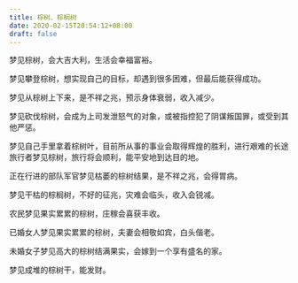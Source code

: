 ```yaml
---
title: 棕树、棕榈树
date: 2020-02-15T20:54:12+08:00
draft: false
---
```


梦见棕树，会大吉大利，生活会幸福富裕。<br>


梦见攀登棕树，想实现自己的目标，却遇到很多困难，但最后能获得成功。<br>


梦见从棕树上下来，是不祥之兆，预示身体衰弱，收入减少。<br>


梦见砍伐棕树，会成为上司发泄怒气的对象，或被指控犯了阴谋叛国罪，或受到其他严惩。<br>


梦见自己手里拿着棕树叶，目前所从事的事业会取得辉煌的胜利，进行艰难的长途旅行者梦见棕树，旅行将会顺利，能平安地到达目的地。<br>


正在行进的部队军官梦见枯萎的棕树结果，是不祥之兆，会得胃病。<br>


梦见干枯的棕榈树，不好的征兆，灾难会临头，收入会锐减。<br>


农民梦见果实累累的棕树，庄稼会喜获丰收。<br>


已婚女人梦见果实累累的棕树，夫妻会相敬如宾，白头偕老。<br>


未婚女子梦见高大的棕树结满果实，会嫁到一个享有盛名的家。<br>


梦见成堆的棕树干，能发财。<br>
